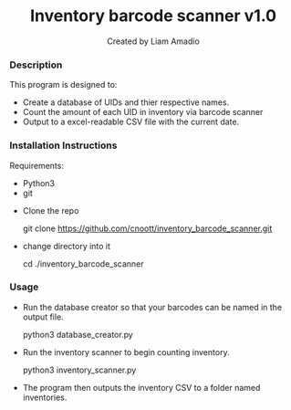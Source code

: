 <h1 align=center> Inventory barcode scanner v1.0 </h1>
<p align=center> Created by Liam Amadio </p>

### Description
This program is designed to:
- Create a database of UIDs and thier respective names.
- Count the amount of each UID in inventory via barcode scanner
- Output to a excel-readable CSV file with the current date.

### Installation Instructions
Requirements: 
 - Python3
 - git

* Clone the repo

    git clone https://github.com/cnoott/inventory_barcode_scanner.git
* change directory into it

    cd ./inventory_barcode_scanner

### Usage
* Run the database creator so that your barcodes can be named in the output file.

    python3 database_creator.py
* Run the inventory scanner to begin counting inventory.

    python3 inventory_scanner.py

* The program then outputs the inventory CSV to a folder named inventories.
